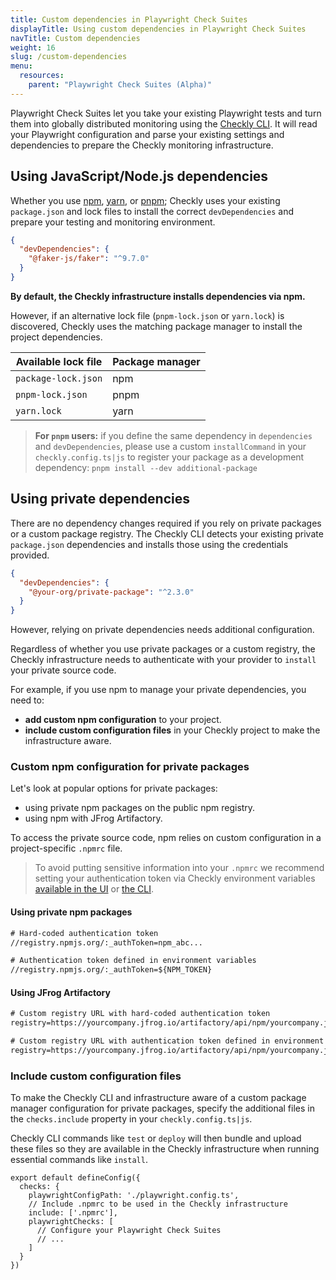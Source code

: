 ```yaml
---
title: Custom dependencies in Playwright Check Suites
displayTitle: Using custom dependencies in Playwright Check Suites
navTitle: Custom dependencies
weight: 16
slug: /custom-dependencies
menu:
  resources:
    parent: "Playwright Check Suites (Alpha)"
---
```


Playwright Check Suites let you take your existing Playwright tests and turn them into globally distributed monitoring using the [Checkly CLI](/docs/cli/). It will read your Playwright configuration and parse your existing settings and dependencies to prepare the Checkly monitoring infrastructure.

## Using JavaScript/Node.js dependencies

Whether you use [npm](https://www.npmjs.com/), [yarn](https://yarnpkg.com/), or [pnpm](https://pnpm.io/); Checkly uses your existing `package.json` and lock files to install the correct `devDependencies` and prepare your testing and monitoring environment.

```json {title="package.json"}
{
  "devDependencies": {
    "@faker-js/faker": "^9.7.0"
  }
}
```

**By default, the Checkly infrastructure installs dependencies via npm.**

However, if an alternative lock file (`pnpm-lock.json` or `yarn.lock`) is discovered, Checkly uses the matching package manager to install the project dependencies.

| Available lock file | Package manager |
|---------------------|-----------------|
| `package-lock.json` | npm             |
| `pnpm-lock.json`    | pnpm            |
| `yarn.lock`         | yarn            |

> **For `pnpm` users:** if you define the same dependency in `dependencies` and `devDependencies`, please use a custom `installCommand` in your `checkly.config.ts|js` to register your package as a development dependency: `pnpm install --dev additional-package`

## Using private dependencies

There are no dependency changes required if you rely on private packages or a custom package registry. The Checkly CLI detects your existing private `package.json` dependencies and installs those using the credentials provided.

```json {title="package.json"}
{
  "devDependencies": {
    "@your-org/private-package": "^2.3.0"
  }
}
```

However, relying on private dependencies needs additional configuration.

Regardless of whether you use private packages or a custom registry, the Checkly infrastructure needs to authenticate with your provider to `install` your private source code.

For example, if you use npm to manage your private dependencies, you need to:

- **add custom npm configuration** to your project.
- **include custom configuration files** in your Checkly project to make the infrastructure aware.

### Custom npm configuration for private packages

Let's look at popular options for private packages:

- using private npm packages on the public npm registry.
- using npm with JFrog Artifactory.

To access the private source code, npm relies on custom configuration in a project-specific `.npmrc` file.

> To avoid putting sensitive information into your `.npmrc` we recommend setting your authentication token via Checkly environment variables [available in the UI](https://app.checklyhq.com/environment-variables) or [the CLI](https://www.checklyhq.com/docs/cli/using-environment-variables/#managing-remote-environment-variables-using-the-cli).

#### Using private npm packages

```txt {title=".npmrc"}
# Hard-coded authentication token
//registry.npmjs.org/:_authToken=npm_abc...

# Authentication token defined in environment variables
//registry.npmjs.org/:_authToken=${NPM_TOKEN}
```

#### Using JFrog Artifactory

```txt {title=".npmrc"}
# Custom registry URL with hard-coded authentication token
registry=https://yourcompany.jfrog.io/artifactory/api/npm/yourcompany.jfrog.io/artifactory/api/npm/npm-local/:_authToken=abc...

# Custom registry URL with authentication token defined in environment variables
registry=https://yourcompany.jfrog.io/artifactory/api/npm/yourcompany.jfrog.io/artifactory/api/npm/npm-local/:_authToken=${ARTIFACTORY_TOKEN}
```

### Include custom configuration files

To make the Checkly CLI and infrastructure aware of a custom package manager configuration for private packages, specify the additional files in the `checks.include` property in your `checkly.config.ts|js`.

Checkly CLI commands like `test` or `deploy` will then bundle and upload these files so they are available in the Checkly infrastructure when running essential commands like `install`.

```tsx {title="checkly.config.ts"}
export default defineConfig({
  checks: {
    playwrightConfigPath: './playwright.config.ts',
    // Include .npmrc to be used in the Checkly infrastructure
    include: ['.npmrc'],
    playwrightChecks: [
      // Configure your Playwright Check Suites
      // ...
    ]
  }
})
```
